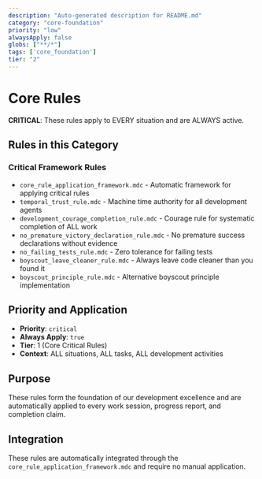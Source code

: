 ```yaml
---
description: "Auto-generated description for README.md"
category: "core-foundation"
priority: "low"
alwaysApply: false
globs: ["**/*"]
tags: ['core_foundation']
tier: "2"
---
```


# Core Rules

**CRITICAL**: These rules apply to EVERY situation and are ALWAYS active.

## Rules in this Category

### **Critical Framework Rules**
- `core_rule_application_framework.mdc` - Automatic framework for applying critical rules
- `temporal_trust_rule.mdc` - Machine time authority for all development agents
- `development_courage_completion_rule.mdc` - Courage rule for systematic completion of ALL work
- `no_premature_victory_declaration_rule.mdc` - No premature success declarations without evidence
- `no_failing_tests_rule.mdc` - Zero tolerance for failing tests
- `boyscout_leave_cleaner_rule.mdc` - Always leave code cleaner than you found it
- `boyscout_principle_rule.mdc` - Alternative boyscout principle implementation

## Priority and Application

- **Priority**: `critical`
- **Always Apply**: `true`
- **Tier**: 1 (Core Critical Rules)
- **Context**: ALL situations, ALL tasks, ALL development activities

## Purpose

These rules form the foundation of our development excellence and are automatically applied to every work session, progress report, and completion claim.

## Integration

These rules are automatically integrated through the `core_rule_application_framework.mdc` and require no manual application.
